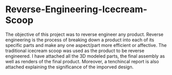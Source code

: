 # Reverse-Engineering-Icecream-Scoop
The objective of this project was to reverse engineer any product. 
Reverse engineering is the process of breaking down a product into each of its specific parts and make any one aspect/part more efficient or affective. 
The traditional icecream scoop was used as the product to be reverse engineered. 
I have attached all the 3D modeled parts, the final assembly as well as renders of the final product. 
Moreover, a tenchincal report is also attached explaining the significance of the imporved design.
